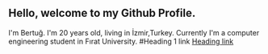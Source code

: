 ## **Hello, welcome to my Github Profile.**
I'm Bertuğ. I'm 20 years old, living in İzmir,Turkey. Currently I'm a computer engineering student in Fırat University.
#Heading 1 link [Heading link](https://github.com/pandao/editor.md "Heading link")
